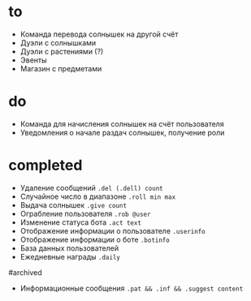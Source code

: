 ﻿# to

* Команда перевода солнышек на другой счёт
* Дуэли с солнышками
* Дуэли с растениями (?)
* Эвенты
* Магазин с предметами

# do

* Команда для начисления солнышек на счёт пользователя
* Уведомления о начале раздач солнышек, получение роли

# completed

* Удаление сообщений `.del (.dell) count`
* Случайное число в диапазоне `.roll min max`
* Выдача солнышек `.give count`
* Ограбление пользователя `.rob @user`
* Изменение статуса бота `.act text`
* Отображение информации о пользователе `.userinfo`
* Отображение информации о боте `.botinfo`
* База данных пользователей
* Ежедневные награды `.daily`

#archived

* Информационные сообщения `.pat && .inf && .suggest content`
